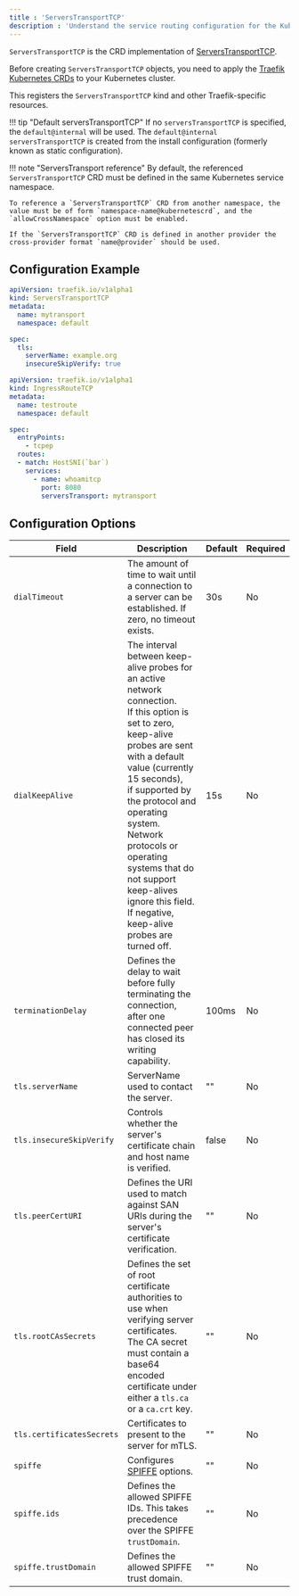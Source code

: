 ```yaml
---
title : 'ServersTransportTCP'
description : 'Understand the service routing configuration for the Kubernetes ServerTransportTCP & Traefik CRD'
---
```


`ServersTransportTCP` is the CRD implementation of [ServersTransportTCP](../../../tcp/serverstransport.md).

Before creating `ServersTransportTCP` objects, you need to apply the [Traefik Kubernetes CRDs](https://doc.traefik.io/traefik/reference/dynamic-configuration/kubernetes-crd/#definitions) to your Kubernetes cluster.

This registers the `ServersTransportTCP` kind and other Traefik-specific resources.

!!! tip "Default serversTransportTCP"
    If no `serversTransportTCP` is specified, the `default@internal` will be used. The `default@internal` `serversTransportTCP` is created from the install configuration (formerly known as static configuration).

!!! note "ServersTransport reference"
    By default, the referenced `ServersTransportTCP` CRD must be defined in the same Kubernetes service namespace.

    To reference a `ServersTransportTCP` CRD from another namespace, the value must be of form `namespace-name@kubernetescrd`, and the `allowCrossNamespace` option must be enabled.

    If the `ServersTransportTCP` CRD is defined in another provider the cross-provider format `name@provider` should be used.

## Configuration Example

```yaml tab="ServersTransportTCP"
apiVersion: traefik.io/v1alpha1
kind: ServersTransportTCP
metadata:
  name: mytransport
  namespace: default

spec:
  tls:
    serverName: example.org
    insecureSkipVerify: true
```

```yaml tab="IngressRouteTCP"
apiVersion: traefik.io/v1alpha1
kind: IngressRouteTCP
metadata:
  name: testroute
  namespace: default

spec:
  entryPoints:
    - tcpep
  routes:
  - match: HostSNI(`bar`)
    services:
      - name: whoamitcp
        port: 8080
        serversTransport: mytransport
```

## Configuration Options

| Field                                |  Description                    | Default                                   | Required |
|-------------------------------------|-----------------------------|-------------------------------------------|-----------------------|
| `dialTimeout`                         | The amount of time to wait until a connection to a server can be established. If zero, no timeout exists. | 30s | No |
| `dialKeepAlive`                       | The interval between keep-alive probes for an active network connection.<br />If this option is set to zero, keep-alive probes are sent with a default value (currently 15 seconds),<br />if supported by the protocol and operating system. Network protocols or operating systems that do not support keep-alives ignore this field.<br />If negative, keep-alive probes are turned off.| 15s | No |
| `terminationDelay`     | Defines the delay to wait before fully terminating the connection, after one connected peer has closed its writing capability.| 100ms | No |
| `tls.serverName`                      | ServerName used to contact the server. | "" | No |
| `tls.insecureSkipVerify`              | Controls whether the server's certificate chain and host name is verified. | false | No |
| `tls.peerCertURI`                     | Defines the URI used to match against SAN URIs during the server's certificate verification. | "" | No |
| `tls.rootCAsSecrets`                  | Defines the set of root certificate authorities to use when verifying server certificates.<br />The CA secret must contain a base64 encoded certificate under either a `tls.ca` or a `ca.crt` key.| "" | No |
| `tls.certificatesSecrets`             | Certificates to present to the server for mTLS.| "" | No |
| `spiffe`                              | Configures [SPIFFE](../../../../install-configuration/tls/spiffe.md) options. | "" | No |
| `spiffe.ids`                          | Defines the allowed SPIFFE IDs. This takes precedence over the SPIFFE `trustDomain`. |""| No |
| `spiffe.trustDomain`                  | Defines the allowed SPIFFE trust domain. | "" | No |
